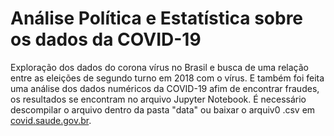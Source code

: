 # Análise Política e Estatística sobre os dados da COVID-19

Exploração dos dados do corona vírus no Brasil e busca de uma relação entre as eleições de segundo turno em 2018 com o vírus. E também foi feita uma análise dos dados numéricos da COVID-19 afim de encontrar fraudes, os resultados se encontram no arquivo Jupyter Notebook. É necessário descompilar o arquivo dentro da pasta "data" ou baixar o arquiv0 .csv em <a href="http://covid.saude.gov.br">covid.saude.gov.br</a>.
